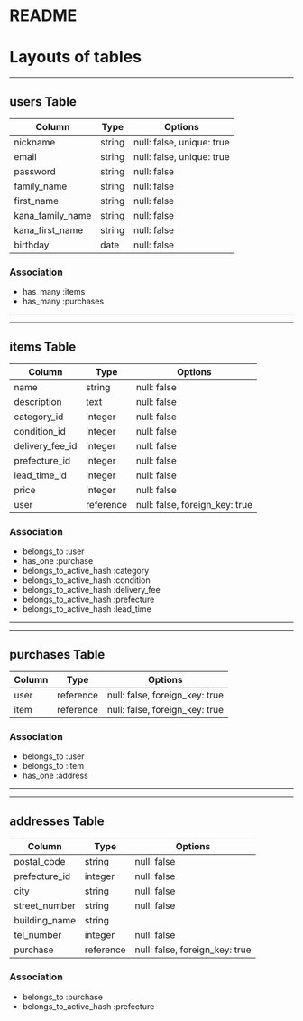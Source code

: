 # README

# Layouts of tables
---------------------------------------
## users Table
|Column            |Type  |Options                  |
|------------------|------|-------------------------|
|nickname          |string|null: false, unique: true|
|email             |string|null: false, unique: true|
|password          |string|null: false              |
|family_name       |string|null: false              |
|first_name        |string|null: false              |
|kana_family_name  |string|null: false              |
|kana_first_name   |string|null: false              |
|birthday          |date  |null: false              |

### Association
* has_many :items
* has_many :purchases
---------------------------------------
---------------------------------------
## items Table
|Column         |Type     |Options                       |
|---------------|---------|------------------------------|
|name           |string   |null: false                   |
|description    |text     |null: false                   |
|category_id    |integer  |null: false                   |
|condition_id   |integer  |null: false                   |
|delivery_fee_id|integer  |null: false                   |
|prefecture_id  |integer  |null: false                   |
|lead_time_id   |integer  |null: false                   |
|price          |integer  |null: false                   |
|user           |reference|null: false, foreign_key: true|

### Association
* belongs_to :user
* has_one :purchase
* belongs_to_active_hash :category
* belongs_to_active_hash :condition
* belongs_to_active_hash :delivery_fee
* belongs_to_active_hash :prefecture
* belongs_to_active_hash :lead_time
---------------------------------------
---------------------------------------
## purchases Table
|Column    |Type     |Options                       |
|----------|---------|------------------------------|
|user      |reference|null: false, foreign_key: true|
|item      |reference|null: false, foreign_key: true|

### Association
* belongs_to :user
* belongs_to :item
* has_one :address
---------------------------------------
---------------------------------------
## addresses Table
|Column       |Type     |Options                       |
|-------------|---------|------------------------------|
|postal_code  |string   |null: false                   |
|prefecture_id|integer  |null: false                   |
|city         |string   |null: false                   |
|street_number|string   |null: false                   |
|building_name|string   |                              |
|tel_number   |integer  |null: false                   |
|purchase     |reference|null: false, foreign_key: true|

### Association
* belongs_to :purchase
* belongs_to_active_hash :prefecture